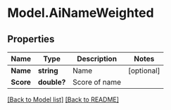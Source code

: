 # Model.AiNameWeighted
## Properties
Name | Type | Description | Notes
------------ | ------------- | ------------- | -------------
**Name** | **string** | Name              | [optional] 
**Score** | **double?** | Score of name              | 



[[Back to Model list]](Models.doc) [[Back to README]](README.md)


